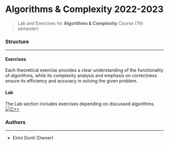 # Algorithms & Complexity 2022-2023
> Lab and Exercises for **Algorithms & Complexity** Course (7th semester)

### Structure
---
#### Exercises

Each theoretical exercise provides a clear understanding of the functionality of algorithms, while its complexity analysis and emphasis on correctness ensure its efficiency and accuracy in solving the given problem.
    
#### Lab

The Lab section includes exercises depending on discussed algorithms. [![C++](https://img.shields.io/badge/-C++-00599C?logo=c%2B%2B&logoColor=white)](https://www.cplusplus.com/)

### Authors
---

- Eirini Donti (Owner)

<!-- ### License
--- -->
